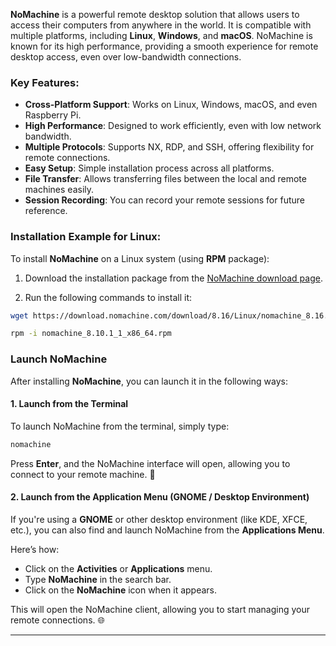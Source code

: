 **NoMachine** is a powerful remote desktop solution that allows users to access their computers from anywhere in the world. It is compatible with multiple platforms, including **Linux**, **Windows**, and **macOS**. NoMachine is known for its high performance, providing a smooth experience for remote desktop access, even over low-bandwidth connections.

### Key Features:

* **Cross-Platform Support**: Works on Linux, Windows, macOS, and even Raspberry Pi.
* **High Performance**: Designed to work efficiently, even with low network bandwidth.
* **Multiple Protocols**: Supports NX, RDP, and SSH, offering flexibility for remote connections.
* **Easy Setup**: Simple installation process across all platforms.
* **File Transfer**: Allows transferring files between the local and remote machines easily.
* **Session Recording**: You can record your remote sessions for future reference.

### Installation Example for Linux:

To install **NoMachine** on a Linux system (using **RPM** package):

1. Download the installation package from the [NoMachine download page](https://www.nomachine.com/download).

2. Run the following commands to install it:

```bash
wget https://download.nomachine.com/download/8.16/Linux/nomachine_8.16.1_1_i686.rpm
```
```bash
rpm -i nomachine_8.10.1_1_x86_64.rpm
```

### Launch NoMachine

After installing **NoMachine**, you can launch it in the following ways:

#### 1. **Launch from the Terminal**

To launch NoMachine from the terminal, simply type:

```bash
nomachine
```

Press **Enter**, and the NoMachine interface will open, allowing you to connect to your remote machine. 🚀

#### 2. **Launch from the Application Menu (GNOME / Desktop Environment)**

If you're using a **GNOME** or other desktop environment (like KDE, XFCE, etc.), you can also find and launch NoMachine from the **Applications Menu**.

Here’s how:

* Click on the **Activities** or **Applications** menu.
* Type **NoMachine** in the search bar.
* Click on the **NoMachine** icon when it appears.

This will open the NoMachine client, allowing you to start managing your remote connections. 🌐

---

